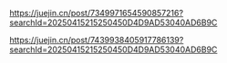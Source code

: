 https://juejin.cn/post/7349971654590857216?searchId=20250415215250450D4D9AD53040AD6B9C

https://juejin.cn/post/7439938405917786139?searchId=20250415215250450D4D9AD53040AD6B9C
